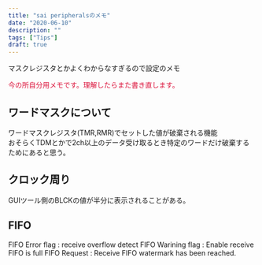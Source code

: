 ```yaml
---
title: "sai peripheralsのメモ"
date: "2020-06-10"
description: ""
tags: ["Tips"]
draft: true
---
```

マスクレジスタとかよくわからなすぎるので設定のメモ  
<!--more-->

<font color="Crimson">今の所自分用メモです。理解したらまた書き直します。</font>

## ワードマスクについて
ワードマスクレジスタ(TMR,RMR)でセットした値が破棄される機能  
おそらくTDMとかで2ch以上のデータ受け取るとき特定のワードだけ破棄するためにあると思う。

## クロック周り
GUIツール側のBLCKの値が半分に表示されることがある。

## FIFO
FIFO Error flag : receive overflow detect
FIFO Warining flag : Enable receive FIFO is full
FIFO Request : Receive FIFO watermark has been reached.